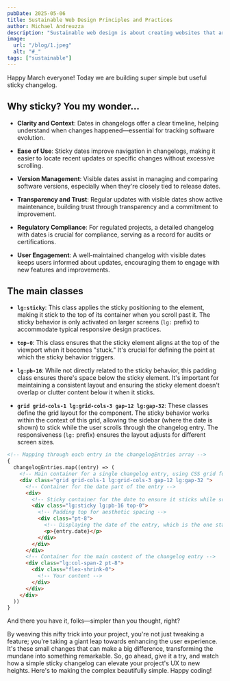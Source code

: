```yaml
---
pubDate: 2025-05-06
title: Sustainable Web Design Principles and Practices
author: Michael Andreuzza
description: "Sustainable web design is about creating websites that are environmentally friendly and efficient in terms of energy consumption. "
image:
  url: "/blog/1.jpeg"
  alt: "#_"
tags: ["sustainable"]
---
```




Happy March everyone! Today we are building super simple but useful sticky changelog.

## Why sticky? You my wonder...

- **Clarity and Context**: Dates in changelogs offer a clear timeline, helping understand when changes happened—essential for tracking software evolution.

- **Ease of Use**: Sticky dates improve navigation in changelogs, making it easier to locate recent updates or specific changes without excessive scrolling.

- **Version Management**: Visible dates assist in managing and comparing software versions, especially when they're closely tied to release dates.

- **Transparency and Trust**: Regular updates with visible dates show active maintenance, building trust through transparency and a commitment to improvement.

- **Regulatory Compliance**: For regulated projects, a detailed changelog with dates is crucial for compliance, serving as a record for audits or certifications.

- **User Engagement**: A well-maintained changelog with visible dates keeps users informed about updates, encouraging them to engage with new features and improvements.


## The main classes
- **`lg:sticky`**: This class applies the sticky positioning to the element, making it stick to the top of its container when you scroll past it. The sticky behavior is only activated on larger screens (`lg:` prefix) to accommodate typical responsive design practices.

- **`top-0`**: This class ensures that the sticky element aligns at the top of the viewport when it becomes "stuck." It's crucial for defining the point at which the sticky behavior triggers.

- **`lg:pb-16`**: While not directly related to the sticky behavior, this padding class ensures there's space below the sticky element. It's important for maintaining a consistent layout and ensuring the sticky element doesn't overlap or clutter content below it when it sticks.

- **`grid grid-cols-1 lg:grid-cols-3 gap-12 lg:gap-32`**: These classes define the grid layout for the component. The sticky behavior works within the context of this grid, allowing the sidebar (where the date is shown) to stick while the user scrolls through the changelog entry. The responsiveness (`lg:` prefix) ensures the layout adjusts for different screen sizes.

```html
<!-- Mapping through each entry in the changelogEntries array -->
{
  changelogEntries.map((entry) => (
    <!-- Main container for a single changelog entry, using CSS grid for layout -->
    <div class="grid grid-cols-1 lg:grid-cols-3 gap-12 lg:gap-32 ">
      <!-- Container for the date part of the entry -->
      <div>
        <!-- Sticky container for the date to ensure it sticks while scrolling on large screens -->
        <div class="lg:sticky lg:pb-16 top-0">
          <!-- Padding top for aesthetic spacing -->
          <div class="pt-8">
            <!-- Displaying the date of the entry, which is the one staying sticky -->
            <p>{entry.date}</p>
          </div>
        </div>
      </div>
      <!-- Container for the main content of the changelog entry -->
      <div class="lg:col-span-2 pt-8">
        <div class="flex-shrink-0">
          <!-- Your content -->
        </div>
      </div>
    </div>
  ))
}
```
And there you have it, folks—simpler than you thought, right?

By weaving this nifty trick into your project, you're not just tweaking a feature; you're taking a giant leap towards enhancing the user experience. It's these small changes that can make a big difference, transforming the mundane into something remarkable. So, go ahead, give it a try, and watch how a simple sticky changelog can elevate your project's UX to new heights. Here's to making the complex beautifully simple. Happy coding!



